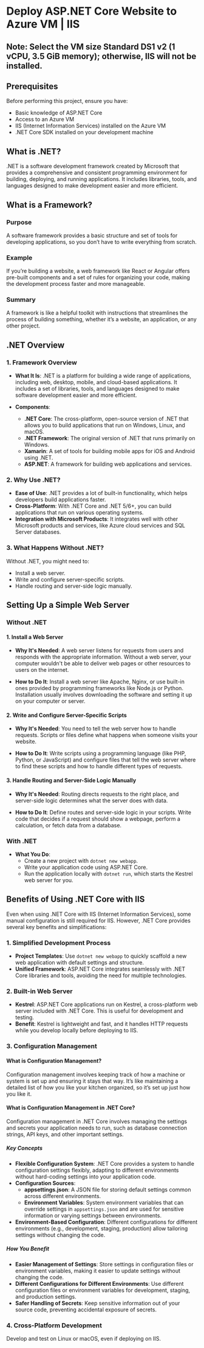 # Deploy ASP.NET Core Website to Azure VM | IIS
## Note: Select the VM size Standard DS1 v2 (1 vCPU, 3.5 GiB memory); otherwise, IIS will not be installed.
## Prerequisites

Before performing this project, ensure you have:

- Basic knowledge of ASP.NET Core
- Access to an Azure VM
- IIS (Internet Information Services) installed on the Azure VM
- .NET Core SDK installed on your development machine

## What is .NET?

.NET is a software development framework created by Microsoft that provides a comprehensive and consistent programming environment for building, deploying, and running applications. It includes libraries, tools, and languages designed to make development easier and more efficient.

## What is a Framework?

### Purpose

A software framework provides a basic structure and set of tools for developing applications, so you don’t have to write everything from scratch.

### Example

If you’re building a website, a web framework like React or Angular offers pre-built components and a set of rules for organizing your code, making the development process faster and more manageable.

### Summary

A framework is like a helpful toolkit with instructions that streamlines the process of building something, whether it’s a website, an application, or any other project.

## .NET Overview

### 1. Framework Overview

- **What It Is**: .NET is a platform for building a wide range of applications, including web, desktop, mobile, and cloud-based applications. It includes a set of libraries, tools, and languages designed to make software development easier and more efficient.

- **Components**:
  - **.NET Core**: The cross-platform, open-source version of .NET that allows you to build applications that run on Windows, Linux, and macOS.
  - **.NET Framework**: The original version of .NET that runs primarily on Windows.
  - **Xamarin**: A set of tools for building mobile apps for iOS and Android using .NET.
  - **ASP.NET**: A framework for building web applications and services.

### 2. Why Use .NET?

- **Ease of Use**: .NET provides a lot of built-in functionality, which helps developers build applications faster.
- **Cross-Platform**: With .NET Core and .NET 5/6+, you can build applications that run on various operating systems.
- **Integration with Microsoft Products**: It integrates well with other Microsoft products and services, like Azure cloud services and SQL Server databases.

### 3. What Happens Without .NET?

Without .NET, you might need to:

- Install a web server.
- Write and configure server-specific scripts.
- Handle routing and server-side logic manually.

## Setting Up a Simple Web Server

### Without .NET

#### 1. Install a Web Server

- **Why It's Needed**: A web server listens for requests from users and responds with the appropriate information. Without a web server, your computer wouldn't be able to deliver web pages or other resources to users on the internet.
  
- **How to Do It**: Install a web server like Apache, Nginx, or use built-in ones provided by programming frameworks like Node.js or Python. Installation usually involves downloading the software and setting it up on your computer or server.

#### 2. Write and Configure Server-Specific Scripts

- **Why It's Needed**: You need to tell the web server how to handle requests. Scripts or files define what happens when someone visits your website.

- **How to Do It**: Write scripts using a programming language (like PHP, Python, or JavaScript) and configure files that tell the web server where to find these scripts and how to handle different types of requests.

#### 3. Handle Routing and Server-Side Logic Manually

- **Why It's Needed**: Routing directs requests to the right place, and server-side logic determines what the server does with data.

- **How to Do It**: Define routes and server-side logic in your scripts. Write code that decides if a request should show a webpage, perform a calculation, or fetch data from a database.

### With .NET

- **What You Do**:
  - Create a new project with `dotnet new webapp`.
  - Write your application code using ASP.NET Core.
  - Run the application locally with `dotnet run`, which starts the Kestrel web server for you.

## Benefits of Using .NET Core with IIS

Even when using .NET Core with IIS (Internet Information Services), some manual configuration is still required for IIS. However, .NET Core provides several key benefits and simplifications:

### 1. Simplified Development Process

- **Project Templates**: Use `dotnet new webapp` to quickly scaffold a new web application with default settings and structure.
- **Unified Framework**: ASP.NET Core integrates seamlessly with .NET Core libraries and tools, avoiding the need for multiple technologies.

### 2. Built-in Web Server

- **Kestrel**: ASP.NET Core applications run on Kestrel, a cross-platform web server included with .NET Core. This is useful for development and testing.
- **Benefit**: Kestrel is lightweight and fast, and it handles HTTP requests while you develop locally before deploying to IIS.

### 3. Configuration Management

#### What is Configuration Management?

Configuration management involves keeping track of how a machine or system is set up and ensuring it stays that way. It’s like maintaining a detailed list of how you like your kitchen organized, so it’s set up just how you like it.

#### What is Configuration Management in .NET Core?

Configuration management in .NET Core involves managing the settings and secrets your application needs to run, such as database connection strings, API keys, and other important settings.

##### Key Concepts

- **Flexible Configuration System**: .NET Core provides a system to handle configuration settings flexibly, adapting to different environments without hard-coding settings into your application code.
- **Configuration Sources**:
  - **appsettings.json**: A JSON file for storing default settings common across different environments.
  - **Environment Variables**: System environment variables that can override settings in `appsettings.json` and are used for sensitive information or varying settings between environments.
- **Environment-Based Configuration**: Different configurations for different environments (e.g., development, staging, production) allow tailoring settings without changing the code.

##### How You Benefit

- **Easier Management of Settings**: Store settings in configuration files or environment variables, making it easier to update settings without changing the code.
- **Different Configurations for Different Environments**: Use different configuration files or environment variables for development, staging, and production settings.
- **Safer Handling of Secrets**: Keep sensitive information out of your source code, preventing accidental exposure of secrets.

### 4. Cross-Platform Development

Develop and test on Linux or macOS, even if deploying on IIS.
